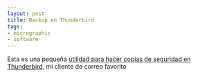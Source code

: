 ```yaml
---
layout: post
title: Backup en Thunderbird
tags:
- micrographic
- software
---
```

Esta es una pequeña <a href="http://mozbackup.jasnapaka.com/">utilidad para hacer copias de seguridad en Thunderbird</a>, mi cliente de correo favorito

